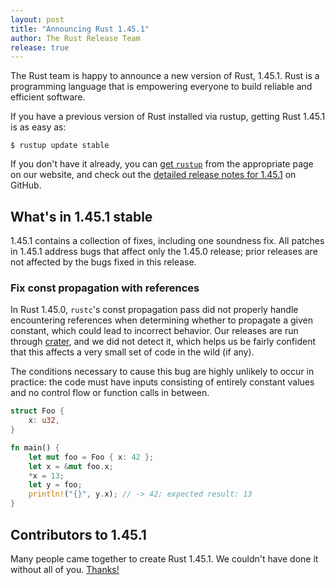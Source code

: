 ```yaml
---
layout: post
title: "Announcing Rust 1.45.1"
author: The Rust Release Team
release: true
---
```


The Rust team is happy to announce a new version of Rust, 1.45.1. Rust is a
programming language that is empowering everyone to build reliable and
efficient software.

If you have a previous version of Rust installed via rustup, getting Rust
1.45.1 is as easy as:

```console
$ rustup update stable
```

If you don't have it already, you can [get `rustup`][install] from the
appropriate page on our website, and check out the [detailed release notes for
1.45.1][notes] on GitHub.

[install]: https://www.rust-lang.org/install.html
[notes]: https://github.com/rust-lang/rust/blob/master/RELEASES.md#version-1451-2020-07-30

## What's in 1.45.1 stable

1.45.1 contains a collection of fixes, including one soundness fix. All patches
in 1.45.1 address bugs that affect only the 1.45.0 release; prior releases are
not affected by the bugs fixed in this release.

### Fix const propagation with references

In Rust 1.45.0, `rustc`'s const propagation pass did not properly handle
encountering references when determining whether to propagate a given constant,
which could lead to incorrect behavior. Our releases are run through [crater],
and we did not detect it, which helps us be fairly confident that this affects a
very small set of code in the wild (if any).

The conditions necessary to cause this bug are highly unlikely to occur in
practice: the code must have inputs consisting of entirely constant values and
no control flow or function calls in between.

```rust
struct Foo {
    x: u32,
}

fn main() {
    let mut foo = Foo { x: 42 };
    let x = &mut foo.x;
    *x = 13;
    let y = foo;
    println!("{}", y.x); // -> 42; expected result: 13
}
```

## Contributors to 1.45.1

Many people came together to create Rust 1.45.1. We couldn't have done it
without all of you. [Thanks!](https://thanks.rust-lang.org/rust/1.45.1/)

[crater]: https://github.com/rust-lang/crater
